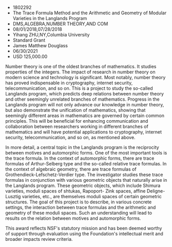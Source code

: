 
* 1802292
* The Trace Formula Method and the Arithmetic and Geometry of Modular Varieties in the Langlands Program
* DMS,ALGEBRA,NUMBER THEORY,AND COM
* 08/01/2018,07/28/2018
* Yihang ZHU,NY,Columbia University
* Standard Grant
* James Matthew Douglass
* 06/30/2021
* USD 125,000.00

Number theory is one of the oldest branches of mathematics. It studies
properties of the integers. The impact of research in number theory on modern
science and technology is significant. Most notably, number theory has proved
indispensable in cryptography, internet security, telecommunication, and so on.
This is a project to study the so-called Langlands program, which predicts deep
relations between number theory and other seemingly unrelated branches of
mathematics. Progress in the Langlands program will not only advance our
knowledge in number theory, but also demonstrate the unification of mathematics,
showing that seemingly different areas in mathematics are governed by certain
common principles. This will be beneficial for enhancing communication and
collaboration between researchers working in different branches of mathematics
and will have potential applications to cryptography, internet security,
telecommunication, and so on, as mentioned above.

In more detail, a central topic in the Langlands program is the reciprocity
between motives and automorphic forms. One of the most important tools is the
trace formula. In the context of automorphic forms, there are trace formulas of
Arthur-Selberg type and the so-called relative trace formulas. In the context of
algebraic geometry, there are trace formulas of Grothendieck-Lefschetz-Verdier
type. The investigator studies these trace formulas in conjunction with various
geometric objects that naturally arise in the Langlands program. These geometric
objects, which include Shimura varieties, moduli spaces of shtukas, Rapoport-
Zink spaces, affine Deligne-Lusztig varieties, etc., are themselves moduli
spaces of certain geometric structures. The goal of this project is to describe,
in various concrete settings, the interaction between trace formulas and the
arithmetic and geometry of these moduli spaces. Such an understanding will lead
to results on the relation between motives and automorphic forms.

This award reflects NSF's statutory mission and has been deemed worthy of
support through evaluation using the Foundation's intellectual merit and broader
impacts review criteria.
